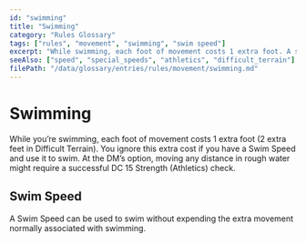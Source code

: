 ```yaml
---
id: "swimming"
title: "Swimming"
category: "Rules Glossary"
tags: ["rules", "movement", "swimming", "swim speed"]
excerpt: "While swimming, each foot of movement costs 1 extra foot. A successful DC 15 Strength (Athletics) check may be required for rough water."
seeAlso: ["speed", "special_speeds", "athletics", "difficult_terrain"]
filePath: "/data/glossary/entries/rules/movement/swimming.md"
---
```

# Swimming
While you’re swimming, each foot of movement costs 1 extra foot (2 extra feet in <span data-term-id="difficult_terrain" class="glossary-term-link-from-markdown">Difficult Terrain</span>). You ignore this extra cost if you have a Swim Speed and use it to swim. At the DM’s option, moving any distance in rough water might require a successful DC 15 <span data-term-id="strength_athletics" class="glossary-term-link-from-markdown">Strength (Athletics) check</span>.

## Swim Speed
A Swim Speed can be used to swim without expending the extra movement normally associated with swimming. 
